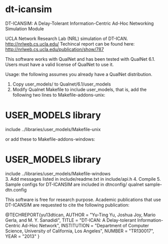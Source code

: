 dt-icansim
==========

DT-ICANSIM: A Delay-Tolerant Information-Centric Ad-Hoc Networking Simulation Module


UCLA Network Research Lab (NRL) simulation of DT-ICAN. http://nrlweb.cs.ucla.edu/
Techincal report can be found here: http://nrlweb.cs.ucla.edu/publication/show/787

This software works with QualNet and has been tested with QualNet 6.1. Users must have a valid license of QualNet to use it. 

Usage: the following assumes you already have a QualNet distribution.
1. Copy user_models/ to Qualnet/6.1/user_models
2. Modify Qualnet Makefile to include user_models, that is, add the following two lines to Makefile-addons-unix:
  # USER_MODELS library
  include ../libraries/user_models/Makefile-unix

  or add these to Makefile-addons-windows:
  # USER_MODELS library
  include ../libraries/user_models/Makefile-windows  
3. Add messages listed in include/readme.txt in include/api.h
4. Compile
5. Sample configs for DT-ICANSIM are included in dtnconfig/ 
    qualnet sample-dtn.config
        
This software is free for research purpose. Academic publications that use DT-ICANSIM are requested to cite the following publication:

@TECHREPORT{yu13dtican,
     AUTHOR = "Yu-Ting Yu, Joshua Joy, Mario Gerla, and M. Y. Sanadidi",
      TITLE = "DT-ICAN: A Delay-tolerant Information-Centric Ad-Hoc Network",
INSTITUTION = "Department of Computer Science, University of California, Los Angeles",
     NUMBER = "TR130017",
       YEAR = "2013"
} 
 
 